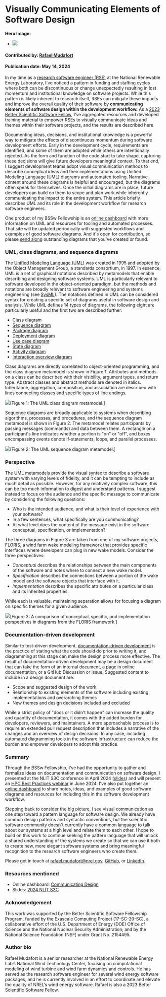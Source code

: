 # Visually Communicating Elements of Software Design

**Hero Image:**

 - <img src='../../images/Blog_0201_SC23A.jpg' />

#### Contributed by: [Rafael Mudafort](https://github.com/rafmudaf)

#### Publication date: May 14, 2024

In my time as a [research software engineer (RSE)](https://society-rse.org/about/) at the National Renewable Energy Laboratory,
I've noticed a pattern in funding and staffing cycles where both can be discontinuous or change unexpectedly resulting in lost momentum and institutional knowledge on software projects.
While this pattern is likely inherent to research itself, RSEs can mitigate these impacts and improve the overall quality of their software by **communicating elements of software design within the development workflow.**
As a [2023 Better Scientific Software Fellow](https://bssw.io/fellows/rafael-mudafort), I've aggregated resources and developed training material to empower RSEs to visually communicate ideas and themes within their software projects, and the results are described here.

Documenting ideas, decisions, and institutional knowledge is a powerful way to mitigate the effects of discontinuous momentum during software development efforts.
Early in the development cycle, requirements are identified, and some of them are adopted while others are intentionally rejected.
As the form and function of the code start to take shape, capturing these decisions will give future developers meaningful context.
To that end, I suggest development teams adopt visual communication methods to describe conceptual ideas and their implementations using Unified Modeling Language (UML) diagrams and automated tooling.
Narrative content around these diagrams is helpful and encouraged, but the diagrams often speak for themselves.
Once the initial diagrams are in place, future developers can build on them to scope and plan work while inherently communicating the impact to the entire system.
This article briefly describes UML and its role in the development workflow for research software engineers.

One product of my BSSw Fellowship is an [online dashboard](https://rafmudaf.github.io/communicating-design/intro.html)
with more information on UML and resources for tooling and automated processes.
That site will be updated periodically with suggested workflows and examples of good software diagrams.
And it's open for contribution, so please [send along](https://github.com/rafmudaf/communicating-design/pulls)
outstanding diagrams that you've created or found.

### UML, class diagrams, and sequence diagrams

The [Unified Modeling Language (UML)](https://en.wikipedia.org/wiki/Unified_Modeling_Language) was created in 1995 and adopted by the Object Management Group, a standards consortium, in 1997.
In essence, UML is a set of graphical notations described by metamodels that enable describing and designing software systems.
UML is particularly relevant to software developed in the object-oriented paradigm, but the methods and notations are broadly relevant to software engineering and systems engineering (see [SysML](https://sysml.org)).
The notations defined in UML can be considered syntax for creating a specific set of diagrams useful in software design and analysis.
While UML defines 14 types of diagrams, the following eight are particularly useful and the first two are described further:
- [Class diagram](https://en.wikipedia.org/wiki/Class_diagram)
- [Sequence diagram](https://en.wikipedia.org/wiki/Sequence_diagram)
- [Package diagram](https://en.wikipedia.org/wiki/Package_diagram)
- [Deployment diagram](https://en.wikipedia.org/wiki/Deployment_diagram)
- [Use case diagram](https://en.wikipedia.org/wiki/Use_case_diagram)
- [State diagram](https://en.wikipedia.org/wiki/State_diagram)
- [Activity diagram](https://en.wikipedia.org/wiki/Activity_diagram)
- [Interaction overview diagram](https://en.wikipedia.org/wiki/Interaction_overview_diagram)

Class diagrams are directly correlated to object-oriented programming, and the class diagram metamodel is shown in Figure 1.
Attributes and methods on a class can be described with their visibility, argument types, and return type.
Abstract classes and abstract methods are denoted in italics.
Inheritance, aggregation, composition, and association are described with lines connecting classes and specific types of line endings.

<img src='../../images/Blog_2024_class_metamodel.png' class='page lightbox'/>[Figure 1: The UML class diagram metamodel.]

Sequence diagrams are broadly applicable to systems when describing algorithms, processes, and procedures, and the sequence diagram metamodel is shown in Figure 2.
The metamodel relates participants by passing messages (commands) and data between them.
A rectangle on a participant's line indicates whether a portion is "on" or "off", and boxes encompassing events denote if-statements, loops, and parallel processes.

<img src='../../images/Blog_2024_sequence_metamodel.png' class='page lightbox'/>[Figure 2: The UML sequence diagram metamodel.]

### Perspective

The UML metamodels provide the visual syntax to describe a software system with varying levels of fidelity, and it can be tempting to include as much detail as possible.
However, for any relatively complex software, this can be too much information to digest and understand patterns.
I suggest instead to focus on the audience and the specific message to communicate by considering the following questions:

- Who is the intended audience, and what is their level of experience with your software?
- In a few sentences, what specifically are you communicating?
- At what level does the content of the message exist in the software: conceptual, specification, or implementation?

The three diagrams in Figure 3 are taken from one of my software projects, FLORIS, a wind farm wake modeling framework that provides specific interfaces where developers can plug in new wake models.
Consider the three perspectives:

- *Conceptual* describes the relationships between the main components of the software and notes where to connect a new wake model.
- *Specification* describes the connections between a portion of the wake model and the software objects that interface with it.
- *Implementation* describes the specific attributes on a particular class and its inherited properties.

While each is valuable, maintaining separation allows for focusing a diagram on specific themes for a given audience.

<img src='../../images/Blog_2024_perspectives.png' class='page lightbox'/>[Figure 3: A comparison of conceptual, specific, and implementation perspectives in diagrams from the FLORIS framework.]

### Documentation-driven development

Similar to test-driven development, [documentation-driven development](https://www.writethedocs.org/videos/portland/2019/lessons-learned-in-a-year-of-docs-driven-development-jessica-parsons/)
is the practice of stating what the code should do prior to writing it,
and diagramming at this stage can make the design process more effective.
The result of documentation-driven development may be a design document that can take the form
of an internal document, a page in online documentation, or a GitHub Discussion or Issue.
Suggested content to include in a design document are:

- Scope and suggested design of the work
- Relationship to existing elements of the software including existing implementations and overarching themes
- New themes and design decisions included and excluded

While a strict policy of "docs or it didn't happen" can increase the quality and quantity of documentation, it comes with the added burden for developers, reviewers, and maintainers.
A more approachable process is to require an extended pull request description that includes a narrative of the changes and an overview of design decisions.
In any case, including automated diagramming tools in the software infrastructure can reduce the burden
and empower developers to adopt this practice.

### Summary

Through the BSSw Fellowship, I've had the opportunity to gather and formalize ideas on documentation and communication on software design.
I presented at the NLIT S3C conference in April 2024 ([slides](https://rafmudaf.github.io/communicating-design/_downloads/67486fd27e6ced8dd8672408a18de874/nlit_s3c.pdf))
and will present an [HPC Best Practices webinar](https://ideas-productivity.org/resources/series/hpc-best-practices-webinars/) in June 2024.
I've also put together an [online dashboard](https://rafmudaf.github.io/communicating-design/intro.html)
to share notes, ideas, and examples of good software diagrams and resources for including this in the software development workflow.

Stepping back to consider the big picture, I see visual communication as one step toward a pattern language for software design.
We already have common design patterns and syntactic conventions, but the scientific software community doesn't currently have a common language to talk about our systems at a high level and relate them to each other.
I hope to build on this work to continue seeking the pattern language that will unlock a shared understanding of the systems we create so that we can use it both to create new, more elegant software systems and bring meaningful recognition to the research software engineers who create them.

Please get in touch at rafael.mudafort@nrel.gov, [GitHub](https://github.com/rafmudaf), or [LinkedIn](https://www.linkedin.com/in/rafmudaf/).

### Resources mentioned

- Online dashboard: [Communicating Design](https://rafmudaf.github.io/communicating-design/intro.html)
- Slides: [2024 NLIT S3C](https://rafmudaf.github.io/communicating-design/_downloads/67486fd27e6ced8dd8672408a18de874/nlit_s3c.pdf)

### Acknowledgement

This work was supported by the Better Scientific Software Fellowship Program, funded by the Exascale Computing Project (17-SC-20-SC), a collaborative effort of the U.S. Department of Energy (DOE) Office of Science and the National Nuclear Security Administration; and by the National Science Foundation (NSF) under Grant No. 2154495.

### Author bio

Rafael Mudafort is a senior researcher at the National Renewable Energy Lab’s National Wind Technology Center,
focusing on computational modeling of wind turbine and wind farm dynamics and controls.
He has served as the research software engineer for several wind energy software packages,
and he is currently involved in an effort to coordinate and elevate the quality of NREL’s wind energy software.
Rafael is also a 2023 Better Scientific Software Fellow.

<!---
Publish: yes
Track: experience
Topics: documentation, design
--->
